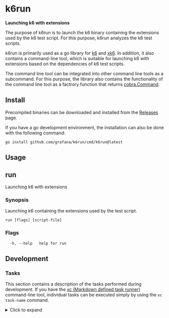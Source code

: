 <!--
[![Go Reference](https://pkg.go.dev/badge/github.com/grafana/k6run.svg)](https://pkg.go.dev/github.com/grafana/k6run)
[![GitHub Release](https://img.shields.io/github/v/release/grafana/k6run)](https://github.com/grafana/k6run/releases/)
[![Go Report Card](https://goreportcard.com/badge/github.com/grafana/k6run)](https://goreportcard.com/report/github.com/grafana/k6run)
[![GitHub Actions](https://github.com/grafana/k6run/actions/workflows/test.yml/badge.svg)](https://github.com/grafana/k6run/actions/workflows/test.yml)
[![codecov](https://codecov.io/gh/grafana/k6run/graph/badge.svg?token=X9EUHZZADY)](https://codecov.io/gh/grafana/k6run)
![GitHub Downloads](https://img.shields.io/github/downloads/grafana/k6run/total)
-->

<h1 name="title">k6run</h1>

**Launching k6 with extensions**

The purpose of k6run is to launch the k6 binary containing the extensions used by the k6 test script. For this purpose, k6run analyzes the k6 test scripts.

k6run is primarily used as a go library for [k6](https://github.com/grafana/k6) and [xk6](https://github.com/grafana/xk6). In addition, it also contains a command-line tool, which is suitable for launching k6 with extensions based on the dependencies of k6 test scripts.

The command line tool can be integrated into other command line tools as a subcommand. For this purpose, the library also contains the functionality of the command line tool as a factrory function that returns [cobra.Command](https://pkg.go.dev/github.com/spf13/cobra#Command).

## Install

Precompiled binaries can be downloaded and installed from the [Releases](https://github.com/grafana/k6run/releases) page.

If you have a go development environment, the installation can also be done with the following command:

```
go install github.com/grafana/k6run/cmd/k6run@latest
```

## Usage

<!-- #region cli -->
## run

Launching k6 with extensions

### Synopsis

Launching k6 containing the extensions used by the test script.


```
run [flags] [script-file]
```

### Flags

```
  -h, --help   help for run
```

<!-- #endregion cli -->

## Development

### Tasks

This section contains a description of the tasks performed during development. If you have the [xc (Markdown defined task runner)](https://github.com/joerdav/xc) command-line tool, individual tasks can be executed simply by using the `xc task-name` command.

<details><summary>Click to expand</summary>

#### readme

Update documentation in README.md.

```
go run ./tools/gendoc README.md
```

#### lint

Run the static analyzer.

```
golangci-lint run
```

#### test

Run the tests.

```
go test -count 1 -race -coverprofile=build/coverage.txt ./...
```

#### coverage

View the test coverage report.

```
go tool cover -html=build/coverage.txt
```

#### build

Build the executable binary.

This is the easiest way to create an executable binary (although the release process uses the goreleaser tool to create release versions).

```
go build -ldflags="-w -s" -o build/k6run ./cmd/k6run
```

#### snapshot

Creating an executable binary with a snapshot version.

The goreleaser command-line tool is used during the release process. During development, it is advisable to create binaries with the same tool from time to time.

```
goreleaser build --snapshot --clean --single-target -o build/k6run
```

#### clean

Delete the build directory.

```
rm -rf build
```

</details>
